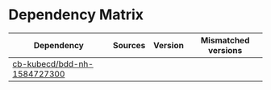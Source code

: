 # Dependency Matrix

Dependency | Sources | Version | Mismatched versions
---------- | ------- | ------- | -------------------
[cb-kubecd/bdd-nh-1584727300](https://github.com/cb-kubecd/bdd-nh-1584727300.git) |  | []() | 
